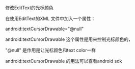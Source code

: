 ## 
修改EditText的光标颜色 

在使用EditText的XML 文件中加入一个属性：

android:textCursorDrawable="@null"

android:textCursorDrawable   这个属性是用来控制光标颜色的，

"@null"   是作用是让光标颜色和text color一样

android:textCursorDrawable 的用法可以查看android sdk
